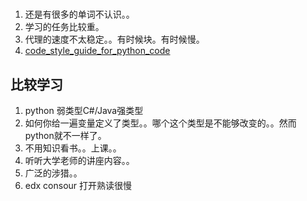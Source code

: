 #
1. 还是有很多的单词不认识。。
2. 学习的任务比较重。
3. 代理的速度不太稳定。。有时候块。有时候慢。
4. [code_style_guide_for_python_code](https://www.python.org/dev/peps/pep-0008/)


##  比较学习
1. python  弱类型C#/Java强类型
2. 如何你给一遍变量定义了类型。。哪个这个类型是不能够改变的。。然而 python就不一样了。
3. 不用知识看书。。上课。。
4. 听听大学老师的讲座内容。。
5. 广泛的涉猎。。
6. edx consour 打开熟读很慢